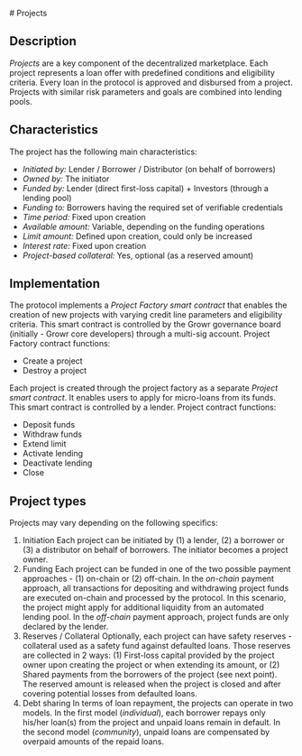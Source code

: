<a name="ref-c2"></a># Projects

## Description

*Projects* are a key component of the decentralized marketplace. Each project represents a loan offer with predefined conditions and eligibility criteria. Every loan in the protocol is approved and disbursed from a project. Projects with similar risk parameters and goals are combined into lending pools.

## Characteristics

The project has the following main characteristics:
 - *Initiated by:* Lender / Borrower / Distributor (on behalf of borrowers)
 - *Owned by:* The initiator
 - *Funded by:* Lender (direct first-loss capital) + Investors (through a lending pool)
 - *Funding to:* Borrowers having the required set of verifiable credentials
 - *Time period:* Fixed upon creation
 - *Available amount:* Variable, depending on the funding operations
 - *Limit amount:* Defined upon creation, could only be increased
 - *Interest rate:* Fixed upon creation
 - *Project-based collateral:* Yes, optional (as a reserved amount)
 
## Implementation

The protocol implements a *Project Factory smart contract* that enables the creation of new projects with varying credit line parameters and eligibility criteria. This smart contract is controlled by the Growr governance board (initially - Growr core developers) through a multi-sig account.
Project Factory contract functions:
 - Create a project
 - Destroy a project

Each project is created through the project factory as a separate *Project smart contract*. It enables users to apply for micro-loans from its funds. This smart contract is controlled by a lender.
Project contract functions:
 - Deposit funds
 - Withdraw funds
 - Extend limit
 - Activate lending
 - Deactivate lending
 - Close

## Project types

Projects may vary depending on the following specifics:
1. Initiation
Each project can be initiated by (1) a lender, (2) a borrower or (3) a distributor on behalf of borrowers. The initiator becomes a project owner.
2. Funding
Each project can be funded in one of the two possible payment approaches - (1) on-chain or (2) off-chain. 
In the *on-chain* payment approach, all transactions for depositing and withdrawing project funds are executed on-chain and processed by the protocol. In this scenario, the project might apply for additional liquidity from an automated lending pool. In the *off-chain* payment approach, project funds are only declared by the lender. 
3. Reserves / Collateral
Optionally, each project can have safety reserves - collateral used as a safety fund against defaulted loans. Those reserves are collected in 2 ways: (1) First-loss capital provided by the project owner upon creating the project or when extending its amount, or (2) Shared payments from the borrowers of the project (see next point). The reserved amount is released when the project is closed and after covering potential losses from defaulted loans.
4. Debt sharing
In terms of loan repayment, the projects can operate in two models. 
In the first model (*individual*), each borrower repays only his/her loan(s) from the project and unpaid loans remain in default. In the second model (*community*), unpaid loans are compensated by overpaid amounts of the repaid loans.

<div style="page-break-after: always;"></div>
